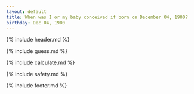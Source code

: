 ```yaml
---
layout: default
title: When was I or my baby conceived if born on December 04, 1900?
birthday: Dec 04, 1900
---
```


{% include header.md %}

{% include guess.md %}

{% include calculate.md %}

{% include safety.md %}

{% include footer.md %}




